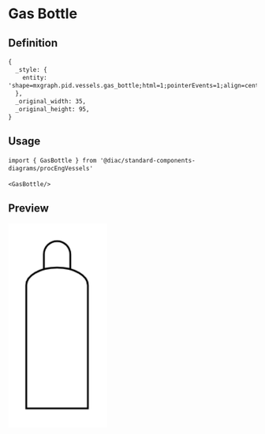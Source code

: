 # Gas Bottle

## Definition

```
{
  _style: { 
    entity: 'shape=mxgraph.pid.vessels.gas_bottle;html=1;pointerEvents=1;align=center;verticalLabelPosition=bottom;verticalAlign=top;dashed=0;',
  },
  _original_width: 35,
  _original_height: 95,
}
```

## Usage

```
import { GasBottle } from '@diac/standard-components-diagrams/procEngVessels'

<GasBottle/>
```

## Preview

<img src="./gas-bottle.png" width="200"/>

